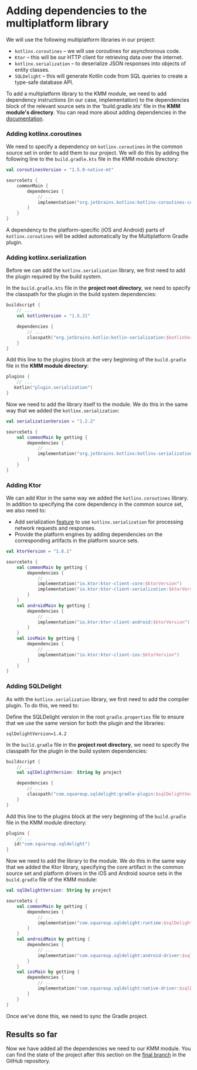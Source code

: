 # Adding dependencies to the multiplatform library

We will use the following multiplatform libraries in our project:

* `kotlinx.coroutines` – we will use coroutines for asynchronous code.
* `Ktor` – this will be our HTTP client for retrieving data over the internet.
* `kotlinx.serialization` – to deserialize JSON responses into objects of entity classes.
* `SQLDelight` – this will generate Kotlin code from SQL queries to create a type-safe database API.

To add a multiplatform library to the KMM module, we need to add dependency instructions (in our case, implementation) to the dependencies block of the relevant source sets in the 'build.gradle.kts' file in the **KMM module's directory**. You can read more about adding dependencies in the [documentation](https://kotlinlang.org/docs/mobile/add-dependencies.html#multiplatform-libraries).

### Adding kotlinx.coroutines

We need to specify a dependency on `kotlinx.coroutines` in the common source set in order to add them to our project. We will do this by adding the following line to the `build.gradle.kts` file in the KMM module directory:

```kotlin
val coroutinesVersion = "1.5.0-native-mt"

sourceSets {
    commonMain {
        dependencies {
            // ...
            implementation("org.jetbrains.kotlinx:kotlinx-coroutines-core:$coroutinesVersion")
        }
    }
}
```

A dependency to the platform-specific (iOS and Android) parts of `kotlinx.coroutines` will be added automatically by the Multiplatform Gradle plugin.


### Adding kotlinx.serialization

Before we can add the `kotlinx.serialization` library, we first need to add the plugin required by the build system. 

In the `build.gradle.kts` file in the **project root directory**, we need to specify the classpath for the plugin in the build system dependencies:

```kotlin
buildscript {
    // ...
    val kotlinVersion = "1.5.21"

    dependencies {
        // ...
        classpath("org.jetbrains.kotlin:kotlin-serialization:$kotlinVersion")
    }
}
```

Add this line to the plugins block at the very beginning of the `build.gradle` file in the **KMM module directory**:

```kotlin 
plugins {
    // ...
   kotlin("plugin.serialization")
}
```

Now we need to add the library itself to the module. We do this in the same way that we added the `kotlinx.serialization`:

```kotlin
val serializationVersion = "1.2.2"

sourceSets {
    val commonMain by getting {
        dependencies {
            // ...
            implementation("org.jetbrains.kotlinx:kotlinx-serialization-core:$serializationVersion")
        }
    }
}
```

### Adding Ktor

We can add Ktor in the same way we added the `kotlinx.coroutines` library. In addition to specifying the core dependency in the common source set, we also need to:

* Add serialization [feature](https://ktor.io/clients/http-client/features.html) to use `kotlinx.serialization` for processing network requests and responses.
* Provide the platform engines by adding dependencies on the corresponding artifacts in the platform source sets.

```kotlin
val ktorVersion = "1.6.1"

sourceSets {
    val commonMain by getting {
        dependencies {
            // ...
            implementation("io.ktor:ktor-client-core:$ktorVersion")
            implementation("io.ktor:ktor-client-serialization:$ktorVersion")
        }
    }
    val androidMain by getting {
        dependencies {
            // ...
            implementation("io.ktor:ktor-client-android:$ktorVersion")
        }
    }
    val iosMain by getting {
        dependencies {
            // ...
            implementation("io.ktor:ktor-client-ios:$ktorVersion")
        }
    }
}
```

### Adding SQLDelight

As with the `kotlinx.serialization` library, we first need to add the compiler plugin. To do this, we need to:

Define the SQLDelight version in the root `gradle.properties` file to ensure that we use the same version for both the plugin and the libraries:

```
sqlDelightVersion=1.4.2
```

In the `build.gradle` file in the **project root directory**, we need to specify the classpath for the plugin in the build system dependencies:

```kotlin
buildscript {
    // ...
    val sqlDelightVersion: String by project

    dependencies {
        // ...
        classpath("com.squareup.sqldelight:gradle-plugin:$sqlDelightVersion")
    }
}

```

Add this line to the plugins block at the very beginning of the `build.gradle` file in the KMM module directory:

```kotlin
plugins {
    // ...
   id("com.squareup.sqldelight")
}
```

Now we need to add the library to the module. We do this in the same way that we added the Ktor library, specifying the core artifact in the common source set and platform drivers in the iOS and Android source sets in the `build.gradle` file of the KMM module:

```kotlin
val sqlDelightVersion: String by project

sourceSets {
    val commonMain by getting {
        dependencies {
            // ...
            implementation("com.squareup.sqldelight:runtime:$sqlDelightVersion")
        }
    }
    val androidMain by getting {
        dependencies {
            // ...
            implementation("com.squareup.sqldelight:android-driver:$sqlDelightVersion")
        }
    }
    val iosMain by getting {
        dependencies {
            // ...
            implementation("com.squareup.sqldelight:native-driver:$sqlDelightVersion")
        }
    }
}
```

Once we've done this, we need to sync the Gradle project.

## Results so far

Now we have added all the dependencies we need to our KMM module. You can find the state of the project after this section on the [final branch](https://github.com/kotlin-hands-on/kmm-networking-and-data-storage/tree/final) in the GitHub repository.

